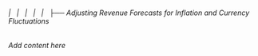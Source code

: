 ###### |   |   |   |   |   ├── Adjusting Revenue Forecasts for Inflation and Currency Fluctuations

*Add content here*